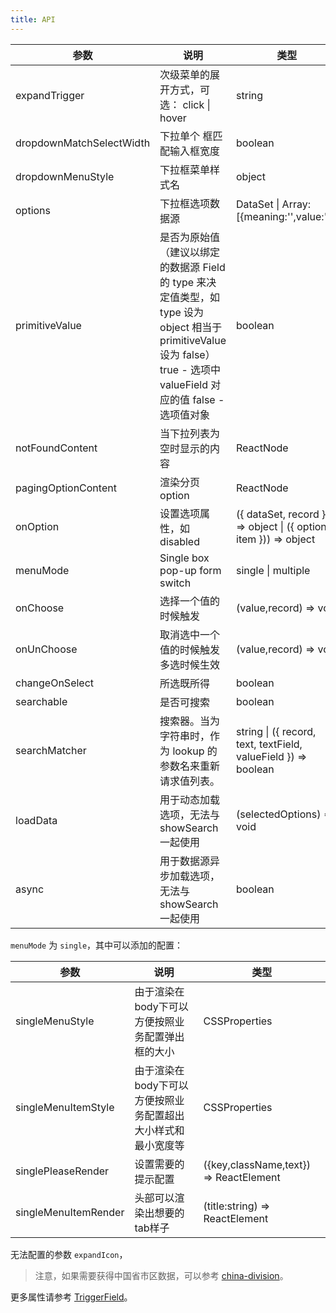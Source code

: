 ```yaml
---
title: API
---
```


| 参数                     | 说明                                                                                                                                                                        | 类型                                                               | 默认值  | 版本 |
| ------------------------ | --------------------------------------------------------------------------------------------------------------------------------------------------------------------------- | ------------------------------------------------------------------ | ------- | --- |
| expandTrigger            | 次级菜单的展开方式，可选： click \| hover                                                                                                                                 | string                                                             | click |   |
| dropdownMatchSelectWidth | 下拉单个 框匹配输入框宽度                                                                                                                                                   | boolean                                                            | true    |   |
| dropdownMenuStyle        | 下拉框菜单样式名                                                                                                                                                            | object                                                             |         |   |
| options                  | 下拉框选项数据源                                                                                                                                                            | DataSet \| Array:[{meaning:'',value:''}]                           |         |   |
| primitiveValue           | 是否为原始值（建议以绑定的数据源 Field 的 type 来决定值类型，如 type 设为 object 相当于 primitiveValue 设为 false）true - 选项中 valueField 对应的值 false - 选项值对象 | boolean                                                            |         |   |
| notFoundContent          | 当下拉列表为空时显示的内容                                                                                                                                                  | ReactNode                                                          |         |   |
| pagingOptionContent | 渲染分页 option | ReactNode | | 1.4.4 |
| onOption                 | 设置选项属性，如 disabled                                                                                                                                                   | ({ dataSet, record })) => object \| ({ options, item })) => object |         |   |
| menuMode | Single box pop-up form switch| single \| multiple | |  |
| onChoose | 选择一个值的时候触发| (value,record) => void | |   |
| onUnChoose | 取消选中一个值的时候触发多选时候生效|  (value,record) => void | |    |
| changeOnSelect | 所选既所得 | boolean | | |
| searchable | 是否可搜索 | boolean | false | 1.3.0  |
| searchMatcher | 搜索器。当为字符串时，作为 lookup 的参数名来重新请求值列表。 | string \| ({ record, text, textField, valueField }) => boolean | ({ record, text, textField }) => record.get(textField) && record.get(textField).indexOf(text) !== -1 | 1.3.0   |
| loadData |	用于动态加载选项，无法与 showSearch 一起使用 |	(selectedOptions) => void	| | 1.4.4 |
| async |	用于数据源异步加载选项，无法与 showSearch 一起使用 |	boolean | | 1.4.4 |

`menuMode` 为 `single`，其中可以添加的配置：

| 参数 | 说明 | 类型 |
| --- | --- | --- |
| singleMenuStyle | 由于渲染在body下可以方便按照业务配置弹出框的大小 | CSSProperties |  
| singleMenuItemStyle | 由于渲染在body下可以方便按照业务配置超出大小样式和最小宽度等 | CSSProperties |  
| singlePleaseRender | 设置需要的提示配置 | ({key,className,text}) => ReactElement |  
| singleMenuItemRender | 头部可以渲染出想要的tab样子 | (title:string) => ReactElement |  

无法配置的参数 `expandIcon`，

> 注意，如果需要获得中国省市区数据，可以参考 [china-division](https://gist.github.com/afc163/7582f35654fd03d5be7009444345ea17)。

更多属性请参考 [TriggerField](/zh/procmp/abstract/trigger-field/#TriggerField)。
